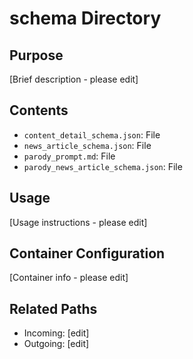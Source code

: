 
# schema Directory

## Purpose
[Brief description - please edit]

## Contents
- `content_detail_schema.json`: File
- `news_article_schema.json`: File
- `parody_prompt.md`: File
- `parody_news_article_schema.json`: File

## Usage
[Usage instructions - please edit]

## Container Configuration
[Container info - please edit]

## Related Paths
- Incoming: [edit]
- Outgoing: [edit]
